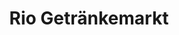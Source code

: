 ---
title: "Rio Getränkemarkt"
url: /zuerich/rio-getraenkemarkt-muertschenstrasse/
shop: Getränke
---
